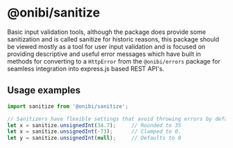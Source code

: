 
# @onibi/sanitize

Basic input validation tools, although the package does provide some sanitization and is called sanitize for historic reasons, this package should be viewed mostly as a tool for user input validation and is focused on providing descriptive and useful error messages which have built in methods for converting to a `HttpError` from the `@onibi/errors` package for seamless integration into express.js based REST API's.


## Usage examples

```ts
import sanitize from '@onibi/sanitize';

// Sanitizers have flexible settings that avoid throwing errors by default.
let x = sanitize.unsignedInt(34.7);     // Rounded to 35
let x = sanitize.unsignedInt(-73);      // Clamped to 0.
let y = sanitize.unsignedInt(null);     // Defaults to 0
```
